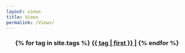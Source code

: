 ```yaml
---
layout: views
title: Views
permalink: /Views/
---
```

<ul><h3>
{% for tag in site.tags %}
<a href="/tag/{{ tag | first | replace: ' ', '-' | downcase }}">{{ tag | first }} |</a>
{% endfor %}
</h3></ul>